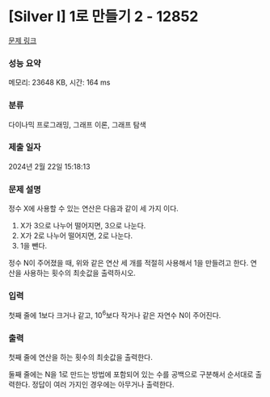 # [Silver I] 1로 만들기 2 - 12852 

[문제 링크](https://www.acmicpc.net/problem/12852) 

### 성능 요약

메모리: 23648 KB, 시간: 164 ms

### 분류

다이나믹 프로그래밍, 그래프 이론, 그래프 탐색

### 제출 일자

2024년 2월 22일 15:18:13

### 문제 설명

<p>정수 X에 사용할 수 있는 연산은 다음과 같이 세 가지 이다.</p>

<ol>
	<li>X가 3으로 나누어 떨어지면, 3으로 나눈다.</li>
	<li>X가 2로 나누어 떨어지면, 2로 나눈다.</li>
	<li>1을 뺀다.</li>
</ol>

<p>정수 N이 주어졌을 때, 위와 같은 연산 세 개를 적절히 사용해서 1을 만들려고 한다. 연산을 사용하는 횟수의 최솟값을 출력하시오.</p>

### 입력 

 <p>첫째 줄에 1보다 크거나 같고, 10<sup>6</sup>보다 작거나 같은 자연수 N이 주어진다.</p>

### 출력 

 <p>첫째 줄에 연산을 하는 횟수의 최솟값을 출력한다.</p>

<p>둘째 줄에는 N을 1로 만드는 방법에 포함되어 있는 수를 공백으로 구분해서 순서대로 출력한다. 정답이 여러 가지인 경우에는 아무거나 출력한다.</p>

